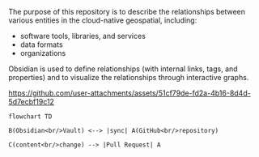 The purpose of this repository is to describe the relationships between various entities in the cloud-native geospatial, including:
- software tools, libraries, and services
- data formats
- organizations
 
Obsidian is used to define relationships (with internal links, tags, and properties) and to visualize the relationships through interactive graphs. 

https://github.com/user-attachments/assets/51cf79de-fd2a-4b16-8d4d-5d7ecbf19c12

```mermaid
flowchart TD

B(Obsidian<br/>Vault) <--> |sync| A(GitHub<br/>repository)

C(content<br/>change) --> |Pull Request| A
```



